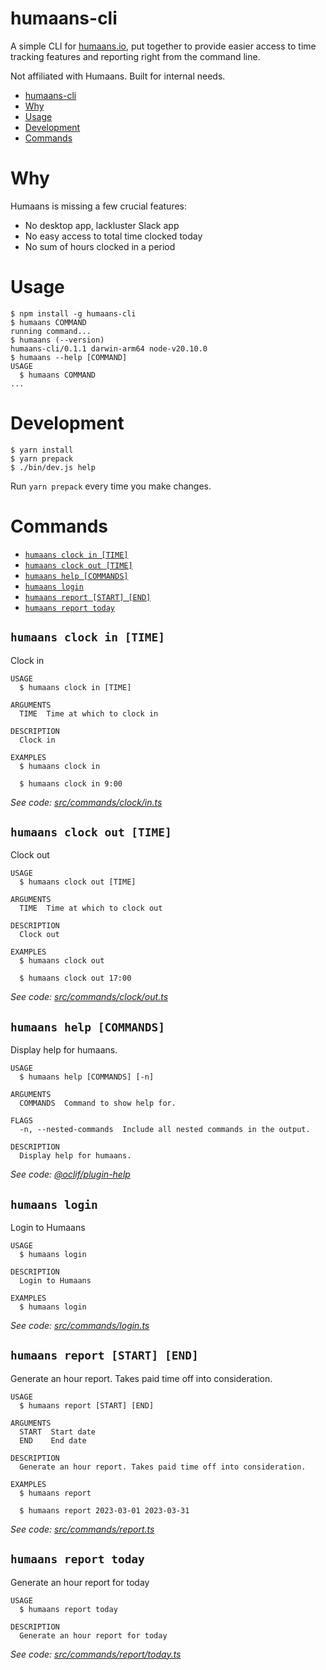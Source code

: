 # humaans-cli

A simple CLI for [humaans.io](https://humaans.io), put together to provide easier access to time tracking features and reporting right from the command line.

Not affiliated with Humaans. Built for internal needs.

<!-- toc -->
* [humaans-cli](#humaans-cli)
* [Why](#why)
* [Usage](#usage)
* [Development](#development)
* [Commands](#commands)
<!-- tocstop -->

# Why

Humaans is missing a few crucial features:

- No desktop app, lackluster Slack app
- No easy access to total time clocked today
- No sum of hours clocked in a period


# Usage

<!-- usage -->
```sh-session
$ npm install -g humaans-cli
$ humaans COMMAND
running command...
$ humaans (--version)
humaans-cli/0.1.1 darwin-arm64 node-v20.10.0
$ humaans --help [COMMAND]
USAGE
  $ humaans COMMAND
...
```
<!-- usagestop -->

# Development
```sh-session
$ yarn install
$ yarn prepack
$ ./bin/dev.js help 
```

Run `yarn prepack` every time you make changes.

# Commands

<!-- commands -->
* [`humaans clock in [TIME]`](#humaans-clock-in-time)
* [`humaans clock out [TIME]`](#humaans-clock-out-time)
* [`humaans help [COMMANDS]`](#humaans-help-commands)
* [`humaans login`](#humaans-login)
* [`humaans report [START] [END]`](#humaans-report-start-end)
* [`humaans report today`](#humaans-report-today)

## `humaans clock in [TIME]`

Clock in

```
USAGE
  $ humaans clock in [TIME]

ARGUMENTS
  TIME  Time at which to clock in

DESCRIPTION
  Clock in

EXAMPLES
  $ humaans clock in

  $ humaans clock in 9:00
```

_See code: [src/commands/clock/in.ts](https://github.com/zefj/humaans-cli/blob/v0.1.1/src/commands/clock/in.ts)_

## `humaans clock out [TIME]`

Clock out

```
USAGE
  $ humaans clock out [TIME]

ARGUMENTS
  TIME  Time at which to clock out

DESCRIPTION
  Clock out

EXAMPLES
  $ humaans clock out

  $ humaans clock out 17:00
```

_See code: [src/commands/clock/out.ts](https://github.com/zefj/humaans-cli/blob/v0.1.1/src/commands/clock/out.ts)_

## `humaans help [COMMANDS]`

Display help for humaans.

```
USAGE
  $ humaans help [COMMANDS] [-n]

ARGUMENTS
  COMMANDS  Command to show help for.

FLAGS
  -n, --nested-commands  Include all nested commands in the output.

DESCRIPTION
  Display help for humaans.
```

_See code: [@oclif/plugin-help](https://github.com/oclif/plugin-help/blob/v6.0.12/src/commands/help.ts)_

## `humaans login`

Login to Humaans

```
USAGE
  $ humaans login

DESCRIPTION
  Login to Humaans

EXAMPLES
  $ humaans login
```

_See code: [src/commands/login.ts](https://github.com/zefj/humaans-cli/blob/v0.1.1/src/commands/login.ts)_

## `humaans report [START] [END]`

Generate an hour report. Takes paid time off into consideration.

```
USAGE
  $ humaans report [START] [END]

ARGUMENTS
  START  Start date
  END    End date

DESCRIPTION
  Generate an hour report. Takes paid time off into consideration.

EXAMPLES
  $ humaans report

  $ humaans report 2023-03-01 2023-03-31
```

_See code: [src/commands/report.ts](https://github.com/zefj/humaans-cli/blob/v0.1.1/src/commands/report.ts)_

## `humaans report today`

Generate an hour report for today

```
USAGE
  $ humaans report today

DESCRIPTION
  Generate an hour report for today
```

_See code: [src/commands/report/today.ts](https://github.com/zefj/humaans-cli/blob/v0.1.1/src/commands/report/today.ts)_
<!-- commandsstop -->
